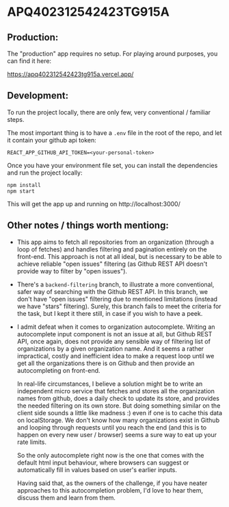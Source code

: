 # APQ402312542423TG915A

## Production:

The "production" app requires no setup. For playing around purposes, you can find it here:

https://apq402312542423tg915a.vercel.app/

## Development:

To run the project locally, there are only few, very conventional / familiar steps. 

The most important thing is to have a `.env` file in the root of the repo, and let it contain your github api token:

```
REACT_APP_GITHUB_API_TOKEN=<your-personal-token>
```

Once you have your environment file set, you can install the dependencies and run the project locally:

```
npm install
npm start
```

This will get the app up and running on 
http://localhost:3000/

## Other notes / things worth mentiong:

- This app aims to fetch all repositories from an organization (through a loop of fetches) and handles filtering and pagination entirely on the front-end. This approach is not at all ideal, but is necessary to be able to achieve reliable "open issues" filtering (as Github REST API doesn't provide way to filter by "open issues").

- There's a `backend-filtering` branch, to illustrate a more conventional, safer way of searching with the Github REST API. In this branch, we don't have "open issues" filtering due to mentioned limitations (instead we have "stars" filtering). Surely, this branch fails to meet the criteria for the task, but I kept it there still, in case if you wish to have a peek. 

- I admit defeat when it comes to organization autocomplete. Writing an autocomplete input component is not an issue at all, but Github REST API, once again, does not provide any sensible way of filtering list of organizations by a given organization name. And it seems a rather impractical, costly and inefficient idea to make a request loop until we get all the organizations there is on Github and then provide an autocompleting on front-end.

  In real-life circumstances, I believe a solution might be to write an independent micro service that fetches and stores all the organization names from github, does a daily check to update its store, and provides the needed filtering on its own store. But doing something similar on the client side sounds a little like madness :) even if one is to cache this data on localStorage. We don't know how many organizations exist in Github and looping through requests until you reach the end (and this is to happen on every new user / browser) seems a sure way to eat up your rate limits.

  So the only autocomplete right now is the one that comes with the default html input behaviour, where browsers can suggest or automatically fill in values based on user's earlier inputs.

  Having said that, as the owners of the challenge, if you have neater approaches to this autocompletion problem, I'd love to hear them, discuss them and learn from them.